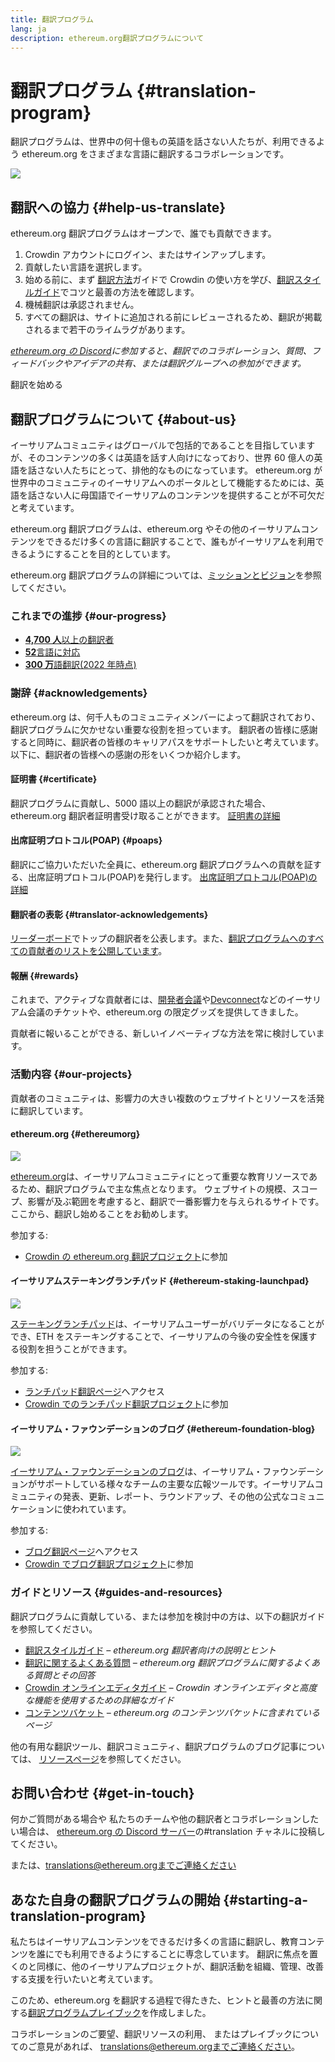 ```yaml
---
title: 翻訳プログラム
lang: ja
description: ethereum.org翻訳プログラムについて
---
```


# 翻訳プログラム {#translation-program}

翻訳プログラムは、世界中の何十億もの英語を話さない人たちが、利用できるよう ethereum.org をさまざまな言語に翻訳するコラボレーションです。

![](./enterprise-eth.png)

## 翻訳への協力 {#help-us-translate}

ethereum.org 翻訳プログラムはオープンで、誰でも貢献できます。

1. Crowdin アカウントにログイン、またはサインアップします。
2. 貢献したい言語を選択します。
3. 始める前に、まず [翻訳方法](/contributing/translation-program/how-to-translate/)ガイドで Crowdin の使い方を学び、[翻訳スタイルガイド](/contributing/translation-program/translators-guide/)でコツと最善の方法を確認します。
4. 機械翻訳は承認されません。
5. すべての翻訳は、サイトに追加される前にレビューされるため、翻訳が掲載されるまで若干のライムラグがあります。

_[ethereum.org の Discord](/discord/)に参加すると、翻訳でのコラボレーション、質問、フィードバックやアイデアの共有、または翻訳グループへの参加ができます。_

<ButtonLink to="https://crowdin.com/project/ethereum-org/invite">
  翻訳を始める
</ButtonLink>

## 翻訳プログラムについて {#about-us}

イーサリアムコミュニティはグローバルで包括的であることを目指していますが、そのコンテンツの多くは英語を話す人向けになっており、世界 60 億人の英語を話さない人たちにとって、排他的なものになっています。 ethereum.org が世界中のコミュニティのイーサリアムへのポータルとして機能するためには、英語を話さない人に母国語でイーサリアムのコンテンツを提供することが不可欠だと考えています。

ethereum.org 翻訳プログラムは、ethereum.org やその他のイーサリアムコンテンツをできるだけ多くの言語に翻訳することで、誰もがイーサリアムを利用できるようにすることを目的としています。

ethereum.org 翻訳プログラムの詳細については、[ミッションとビジョン](/contributing/translation-program/mission-and-vision)を参照してください。

### これまでの進捗 {#our-progress}

- [**4,700 人**以上の翻訳者](/contributing/translation-program/contributors/)
- [**52**言語に対応](/languages/)
- [**300 万**語翻訳(2022 年時点)](/contributing/translation-program/acknowledgements/)

<TranslationChartImage />

### 謝辞 {#acknowledgements}

ethereum.org は、何千人ものコミュニティメンバーによって翻訳されており、翻訳プログラムに欠かせない重要な役割を担っています。 翻訳者の皆様に感謝すると同時に、翻訳者の皆様のキャリアパスをサポートしたいと考えています。 以下に、翻訳者の皆様への感謝の形をいくつか紹介します。

#### 証明書 {#certificate}

翻訳プログラムに貢献し、5000 語以上の翻訳が承認された場合、ethereum.org 翻訳者証明書受け取ることができます。 [証明書の詳細](/contributing/translation-program/acknowledgements/#certificate)

#### 出席証明プロトコル(POAP) {#poaps}

翻訳にご協力いただいた全員に、ethereum.org 翻訳プログラムへの貢献を証する、出席証明プロトコル(POAP)を発行します。 [出席証明プロトコル(POAP)の詳細](/contributing/translation-program/acknowledgements/#poap)

#### 翻訳者の表彰 {#translator-acknowledgements}

[リーダーボード](/contributing/translation-program/acknowledgements/)でトップの翻訳者を公表します。また、[翻訳プログラムへのすべての貢献者のリストを公開しています](/contributing/translation-program/contributors/)。

#### 報酬 {#rewards}

これまで、アクティブな貢献者には、[開発者会議](https://devcon.org/en/)や[Devconnect](https://devconnect.org/)などのイーサリアム会議のチケットや、ethereum.org の限定グッズを提供してきました。

貢献者に報いることができる、新しいイノベーティブな方法を常に検討しています。

### 活動内容 {#our-projects}

貢献者のコミュニティは、影響力の大きい複数のウェブサイトとリソースを活発に翻訳しています。

#### ethereum.org {#ethereumorg}

![](./ethereum-org-screenshot.png)

[ethereum.org](/)は、イーサリアムコミュニティにとって重要な教育リソースであるため、翻訳プログラムで主な焦点となります。 ウェブサイトの規模、スコープ、影響が及ぶ範囲を考慮すると、翻訳で一番影響力を与えられるサイトです。ここから、翻訳し始めることをお勧めします。

参加する:

- [Crowdin の ethereum.org 翻訳プロジェクト](https://crowdin.com/project/ethereum-org/invite)に参加

#### イーサリアムステーキングランチパッド {#ethereum-staking-launchpad}

![](./launchpad-screenshot.png)

[ステーキングランチパッド](https://launchpad.ethereum.org/en/)は、イーサリアムユーザーがバリデータになることができ、ETH をステーキングすることで、イーサリアムの今後の安全性を保護する役割を担うことができます。

参加する:

- [ランチパッド翻訳ページ](/contributing/translation-program/launchpad-translations/)へアクセス
- [Crowdin でのランチパッド翻訳プロジェクト](https://crowdin.com/project/ethereum-staking-launchpad)に参加

#### イーサリアム・ファウンデーションのブログ {#ethereum-foundation-blog}

![](./blog-screenshot.png)

[イーサリアム・ファウンデーションのブログ](https://blog.ethereum.org/)は、イーサリアム・ファウンデーションがサポートしている様々なチームの主要な広報ツールです。イーサリアムコミュニティの発表、更新、レポート、ラウンドアップ、その他の公式なコミュニケーションに使われています。

参加する:

- [ブログ翻訳ページ](/contributing/translation-program/blog-translations/)へアクセス
- [Crowdin でブログ翻訳プロジェクト](https://crowdin.com/project/ethereum-foundation-blog)に参加

### ガイドとリソース {#guides-and-resources}

翻訳プログラムに貢献している、または参加を検討中の方は、以下の翻訳ガイドを参照してください。

- [翻訳スタイルガイド](/contributing/translation-program/translators-guide/) _– ethereum.org 翻訳者向けの説明とヒント_
- [翻訳に関するよくある質問](/contributing/translation-program/faq/) _– ethereum.org 翻訳プログラムに関するよくある質問とその回答_
- [Crowdin オンラインエディタガイド](https://support.crowdin.com/online-editor/) _– Crowdin オンラインエディタと高度な機能を使用するための詳細なガイド_
- [コンテンツバケット](/contributing/translation-program/content-buckets/) _– ethereum.org のコンテンツバケットに含まれているページ_

他の有用な翻訳ツール、翻訳コミュニティ、翻訳プログラムのブログ記事については、 [リソースページ](/contributing/translation-program/resources/)を参照してください。

## お問い合わせ {#get-in-touch}

何かご質問がある場合や 私たちのチームや他の翻訳者とコラボレーションしたい場合は、 [ethereum.org の Discord サーバー](https://discord.gg/6WX7E97)の#translation チャネルに投稿してください。

または、translations@ethereum.orgまでご連絡ください

## あなた自身の翻訳プログラムの開始 {#starting-a-translation-program}

私たちはイーサリアムコンテンツをできるだけ多くの言語に翻訳し、教育コンテンツを誰にでも利用できるようにすることに専念しています。 翻訳に焦点を置くのと同様に、他のイーサリアムプロジェクトが、翻訳活動を組織、管理、改善する支援を行いたいと考えています。

このため、ethereum.org を翻訳する過程で得たきた、ヒントと最善の方法に関する[翻訳プログラムプレイブック](/contributing/translation-program/playbook/)を作成しました。

コラボレーションのご要望、翻訳リソースの利用、 またはプレイブックについてのご意見があれば、 translations@ethereum.orgまでご連絡ください。
